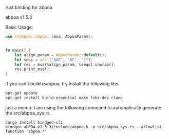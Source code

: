 rust binding for abpoa


abpoa v1.5.3

Basic Usage:
```rust
use rsabpoa::abpoa::{msa, AbpoaParam};


fn main() {
    let align_param = AbpoaParam::default();
    let seqs = vec!["AAC", "AC", "C"];
    let res = msa(&align_param, &seqs).unwrap();
    res.print_msa();
}
```


if you can't build rsabpoa, try install the following libs
```bash
apt-get update
apt-get install build-essential make libz-dev clang 
```


just a memo: I am using the following command to automatically generate the src/abpoa_sys.rs.
```
cargo install bindgen-cli
bindgen abPOA-v1.5.3/include/abpoa.h -o src/abpoa_sys.rs --allowlist-function 'abpoa.*'
```


